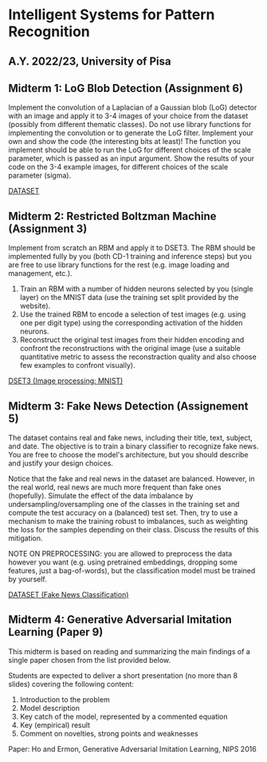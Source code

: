 # Intelligent Systems for Pattern Recognition
## A.Y. 2022/23, University of Pisa

## Midterm 1: LoG Blob Detection (Assignment 6)
Implement the convolution of a Laplacian of a Gaussian blob (LoG) detector with an image and apply it to 3-4 images of your choice from the dataset (possibly from different thematic classes). Do not use library functions for implementing the convolution or to generate the LoG filter. Implement your own and show the code (the interesting bits at least)! The function you implement should be able to run the LoG for different choices of the scale parameter, which is passed as an input argument. Show the results of your code on the 3-4 example images, for different choices of the scale parameter (sigma).

[DATASET](http://download.microsoft.com/download/A/1/1/A116CD80-5B79-407E-B5CE-3D5C6ED8B0D5/msrc_objcategimagedatabase_v1.zip)


## Midterm 2: Restricted Boltzman Machine (Assignment 3)
Implement from scratch an RBM and apply it to DSET3. The RBM should be implemented fully by you (both CD-1 training and inference steps) but you are free to use library functions for the rest (e.g. image loading and management, etc.).

1. Train an RBM with a number of hidden neurons selected by you (single layer) on the MNIST data (use the training set split provided by the website).
2. Use the trained RBM to encode a selection of test images (e.g. using one per digit type) using the corresponding activation of the hidden neurons.
3. Reconstruct the original test images from their hidden encoding and confront the reconstructions with the original image (use a suitable quantitative metric to assess the reconstraction quality and also choose few examples to confront visually).

[DSET3 (Image processing: MNIST)](http://yann.lecun.com/exdb/mnist/)


## Midterm 3: Fake News Detection (Assignement 5)
The dataset contains real and fake news, including their title, text, subject, and date. The objective is to train a binary classifier to recognize fake news. You are free to choose the model's architecture, but you should describe and justify your design choices.

Notice that the fake and real news in the dataset are balanced. However, in the real world, real news are much more frequent than fake ones (hopefully). Simulate the effect of the data imbalance by undersampling/oversampling one of the classes in the training set and compute the test accuracy on a (balanced) test set. Then, try to use a mechanism to make the training robust to imbalances, such as weighting the loss for the samples depending on their class. Discuss the results of this mitigation.

NOTE ON PREPROCESSING: you are allowed to preprocess the data however you want (e.g. using pretrained embeddings, dropping some features, just a bag-of-words), but the classification model must be trained by yourself.

[DATASET (Fake News Classification)](https://www.kaggle.com/datasets/clmentbisaillon/fake-and-real-news-dataset)


## Midterm 4: Generative Adversarial Imitation Learning (Paper 9)
This midterm is based on reading and summarizing the main findings of a single paper chosen from the list provided below.

Students are expected to deliver a short presentation (no more than 8 slides) covering the following content:
1. Introduction to the problem
2. Model description
3. Key catch of the model, represented by a commented equation
4. Key (empirical) result
5. Comment on novelties, strong points and weaknesses

Paper: Ho and Ermon, Generative Adversarial Imitation Learning, NIPS 2016
